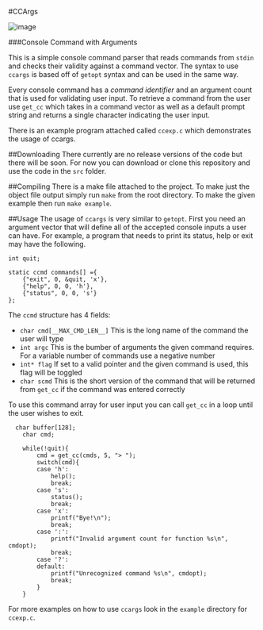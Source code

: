 #CCArgs

![image](https://travis-ci.org/mattmaynes/CCArgs.svg?branch=master)

###Console Command with Arguments

This is a simple console command parser that reads commands from `stdin` and checks their validity against a command vector. The syntax to use `ccargs` is based off of `getopt` syntax and can be used in the same way.

Every console command has a *command identifier* and an argument count that is used for validating user input. To retrieve a command from the user use `get_cc` which takes in a command vector as well as a default prompt string and returns a single character indicating the user input.

There is an example program attached called `ccexp.c` which demonstrates the usage of ccargs. 

##Downloading
There currently are no release versions of the code but there will be soon. For now you can download or clone this repository and use the code in the `src` folder.

##Compiling
There is a make file attached to the project. To make just the object file output simply run `make` from the root directory. To make the given example then run `make example`.

##Usage
The usage of `ccargs` is very similar to `getopt`. First you need an argument vector that will define all of the accepted console inputs a user can have. For example, a program that needs to print its status, help or exit may have the following.

```
int quit;

static ccmd commands[] ={
	{"exit", 0, &quit, 'x'},
	{"help", 0, 0, 'h'},
	{"status", 0, 0, 's'}
};
```

The `ccmd` structure has 4 fields:
- `char cmd[__MAX_CMD_LEN__]` This is the long name of the command the user will type
- `int argc` This is the bumber of arguments the given command requires. For a variable number of commands use a negative number
- `int* flag` If set to a valid pointer and the given command is used, this flag will be toggled
- `char scmd` This is the short version of the command that will be returned from `get_cc` if the command was entered correctly

To use this command array for user input you can call `get_cc` in a loop until the user wishes to exit.

```
  char buffer[128];
	char cmd;
	
	while(!quit){
		cmd = get_cc(cmds, 5, "> ");
		switch(cmd){
		case 'h':
			help();
			break;
		case 's':
			status();
			break;
		case 'x':
			printf("Bye!\n");
			break;
		case ':':
			printf("Invalid argument count for function %s\n", cmdopt);
			break;
		case '?':
		default:
			printf("Unrecognized command %s\n", cmdopt);
			break;
		}
	}
```

For more examples on how to use `ccargs` look in the `example` directory for `ccexp.c`.


